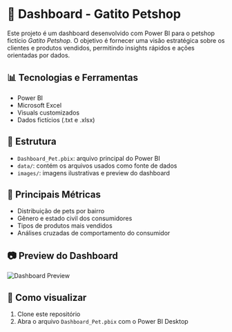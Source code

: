 # 🐾 Dashboard - Gatito Petshop

Este projeto é um dashboard desenvolvido com Power BI para o petshop fictício *Gatito Petshop*.
O objetivo é fornecer uma visão estratégica sobre os clientes e produtos vendidos, permitindo insights rápidos e ações orientadas por dados.

## 📊 Tecnologias e Ferramentas
- Power BI
- Microsoft Excel
- Visuals customizados
- Dados fictícios (.txt e .xlsx)

## 📁 Estrutura
- `Dashboard_Pet.pbix`: arquivo principal do Power BI
- `data/`: contém os arquivos usados como fonte de dados
- `images/`: imagens ilustrativas e preview do dashboard

## 🧩 Principais Métricas
- Distribuição de pets por bairro
- Gênero e estado civil dos consumidores
- Tipos de produtos mais vendidos
- Análises cruzadas de comportamento do consumidor

## 📷 Preview do Dashboard
![Dashboard Preview](images/dashboard-preview.png)

## 🚀 Como visualizar
1. Clone este repositório
2. Abra o arquivo `Dashboard_Pet.pbix` com o Power BI Desktop
